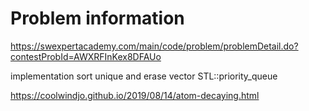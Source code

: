 # Problem information

<https://swexpertacademy.com/main/code/problem/problemDetail.do?contestProbId=AWXRFInKex8DFAUo>

implementation
sort
unique and erase vector
STL::priority_queue

<https://coolwindjo.github.io/2019/08/14/atom-decaying.html>
